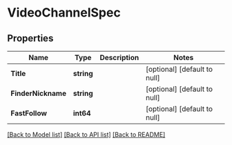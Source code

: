 # VideoChannelSpec

## Properties
Name | Type | Description | Notes
------------ | ------------- | ------------- | -------------
**Title** | **string** |  | [optional] [default to null]
**FinderNickname** | **string** |  | [optional] [default to null]
**FastFollow** | **int64** |  | [optional] [default to null]

[[Back to Model list]](../README.md#documentation-for-models) [[Back to API list]](../README.md#documentation-for-api-endpoints) [[Back to README]](../README.md)


